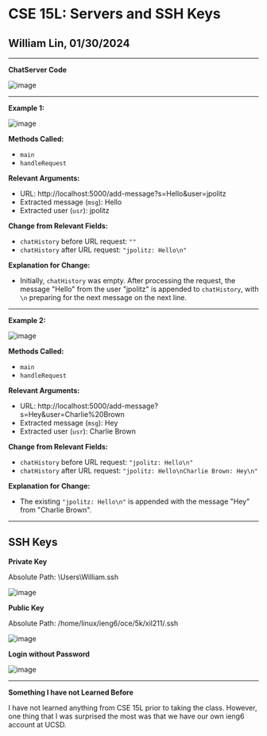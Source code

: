 # CSE 15L: Servers and SSH Keys
## William Lin, 01/30/2024
---

**ChatServer Code**

![image](https://github.com/williamlinplayzlegitpiano/15Llabreports/assets/55766910/f1aa044e-d9d3-4eb9-9f76-2268010e2c9b)

---
**Example 1:**

![image](https://github.com/williamlinplayzlegitpiano/15Llabreports/assets/55766910/4784f9d8-3f40-4be1-bc88-65a979413c89)

**Methods Called:**
* `main`
* `handleRequest`

**Relevant Arguments:**
* URL: http://localhost:5000/add-message?s=Hello&user=jpolitz
* Extracted message (`msg`): Hello
* Extracted user (`usr`): jpolitz

**Change from Relevant Fields:**
* `chatHistory` before URL request: `""`
* `chatHistory` after URL request: `"jpolitz: Hello\n"`

**Explanation for Change:**
* Initially, `chatHistory` was empty. After processing the request, the message "Hello" from the user "jpolitz" is appended to `chatHistory`, with `\n` preparing for the next message on the next line.

---
**Example 2:**

![image](https://github.com/williamlinplayzlegitpiano/15Llabreports/assets/55766910/66f8aeb1-5f3b-4949-bfb0-1bab00612409)

**Methods Called:**
* `main`
* `handleRequest`

**Relevant Arguments:**
* URL: http://localhost:5000/add-message?s=Hey&user=Charlie%20Brown
* Extracted message (`msg`): Hey
* Extracted user (`usr`): Charlie Brown

**Change from Relevant Fields:**
* `chatHistory` before URL request: `"jpolitz: Hello\n"`
* `chatHistory` after URL request: `"jpolitz: Hello\nCharlie Brown: Hey\n"`

**Explanation for Change:**
* The existing `"jpolitz: Hello\n"` is appended with the message "Hey" from "Charlie Brown".

---
## SSH Keys

**Private Key**

Absolute Path: \Users\William\.ssh

![image](https://github.com/williamlinplayzlegitpiano/15Llabreports/assets/55766910/7355a2e2-0fae-4f27-92e3-7b577df954db)

**Public Key**

Absolute Path: /home/linux/ieng6/oce/5k/xil211/.ssh

![image](https://github.com/williamlinplayzlegitpiano/15Llabreports/assets/55766910/cca9637d-0bd0-4060-8fa8-6d25d09cb529)

**Login without Password**

![image](https://github.com/williamlinplayzlegitpiano/15Llabreports/assets/55766910/9a7f1e58-3f67-4e7f-a1ef-6de7671c3151)

---

**Something I have not Learned Before**

I have not learned anything from CSE 15L prior to taking the class. However, one thing that I was surprised the most was that we have our own ieng6 account at UCSD.
